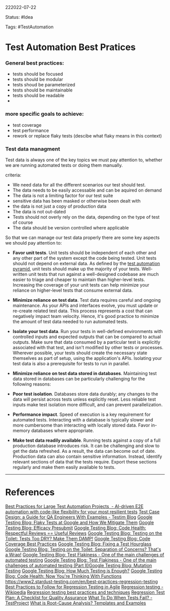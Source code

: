 222022-07-22

Status: #Idea

Tags: #TestAutomation 

# Test Automation Best Pratices

### General best practices:
- tests should be focused
- tests should be modular
- tests shoud be parameterized
- tests should be maintainable
- tests should be readable
- 



### more specific goals to achieve:
- test coverage
- test performance
- rework or replace flaky tests (descibe what flaky means in this context)


### Test data managment

Test data is always one of the key topics we must pay attention to, whether we are running automated tests or doing them manually. 

criteria:
- We need data for all the different scenarios our test should test.
- The data needs to be easily accessable and can be aquired on demand
- The data is not a limiting factor for our test suite
- sensitive data has been masked or otherwise been dealt with
- the data is not just a copy of production data
- The data is not out-dated
- Tests should not overly rely on the data, depending on the type of test of course
- The data should be version controlled where applicable

So that we can manage our test data properly there are some key aspects we should pay attention to:
- **Favor unit tests**. Unit tests should be independent of each other and any other part of the system except the code being tested. Unit tests should not depend on external data. As defined by the [test automation pyramid](https://martinfowler.com/articles/practical-test-pyramid.html#TheTestPyramid), unit tests should make up the majority of your tests. Well-written unit tests that run against a well-designed codebase are much easier to triage and cheaper to maintain than higher-level tests. Increasing the coverage of your unit tests can help minimize your reliance on higher-level tests that consume external data.

-  **Minimize reliance on test data**. Test data requires careful and ongoing maintenance. As your APIs and interfaces evolve, you must update or re-create related test data. This process represents a cost that can negatively impact team velocity. Hence, it's good practice to minimize the amount of test data needed to run automated tests.

- **Isolate your test data**. Run your tests in well-defined environments with controlled inputs and expected outputs that can be compared to actual outputs. Make sure that data consumed by a particular test is explicitly associated with that test, and isn't modified by other tests or processes. Wherever possible, your tests should create the necessary state themselves as part of setup, using the application's APIs. Isolating your test data is also a prerequisite for tests to run in parallel.

- **Minimize reliance on test data stored in databases**. Maintaining test data stored in databases can be particularly challenging for the following reasons:
    
- **Poor test isolation**. Databases store data durably; any changes to the data will persist across tests unless explicitly reset. Less reliable test inputs make test isolation more difficult, and can prevent parallelization.

- **Performance impact**. Speed of execution is a key requirement for automated tests. Interacting with a database is typically slower and more cumbersome than interacting with locally stored data. Favor in-memory databases where appropriate.

- **Make test data readily available**. Running tests against a copy of a full production database introduces risk. It can be challenging and slow to get the data refreshed. As a result, the data can become out of date. Production data can also contain sensitive information. Instead, identify relevant sections of data that the tests require. Export these sections regularly and make them easily available to tests.





___
# References
[Best Practices for Large Test Automation Projects  - AI-driven E2E automation with code-like flexibility for your most resilient tests](https://www.testim.io/blog/best-practices-for-large-test-automation-projects/)
[Test Case Design: a Guide for QA Engineers With Examples - Testim Blog](https://www.testim.io/blog/test-case-design-guide-for-qa-engineers/)
[Google Testing Blog: Flaky Tests at Google and How We Mitigate Them](https://testing.googleblog.com/2016/05/flaky-tests-at-google-and-how-we.html)
[Google Testing Blog: Efficacy Presubmit](https://testing.googleblog.com/2018/09/efficacy-presubmit.html)
[Google Testing Blog: Code Health: Respectful Reviews == Useful Reviews](https://testing.googleblog.com/2019/11/code-health-respectful-reviews-useful.html)
[Google Testing Blog: Testing on the Toilet: Tests Too DRY? Make Them DAMP!](https://testing.googleblog.com/2019/12/testing-on-toilet-tests-too-dry-make.html)
[Google Testing Blog: Code Coverage Best Practices](https://testing.googleblog.com/2020/08/code-coverage-best-practices.html)
[Google Testing Blog: Fixing a Test Hourglass](https://testing.googleblog.com/2020/11/fixing-test-hourglass.html)
[Google Testing Blog: Testing on the Toilet: Separation of Concerns? That's a Wrap!](https://testing.googleblog.com/2020/12/testing-on-toilet-separation-of.html)
[Google Testing Blog: Test Flakiness - One of the main challenges of automated testing](https://testing.googleblog.com/2020/12/test-flakiness-one-of-main-challenges.html)
[Google Testing Blog: Test Flakiness - One of the main challenges of automated testing (Part II)](https://testing.googleblog.com/2021/03/test-flakiness-one-of-main-challenges.html)[Google Testing Blog: Mutation Testing](https://testing.googleblog.com/2021/04/mutation-testing.html)
[Google Testing Blog: How Much Testing is Enough?](https://testing.googleblog.com/2021/06/how-much-testing-is-enough.html)
[Google Testing Blog: Code Health: Now You're Thinking With Functions](https://testing.googleblog.com/2022/02/code-health-now-youre-thinking-with.html)
https://www2.stardust-testing.com/en/best-practices-regression-testing
[Best Practices to Follow for Regression Testing in Agile](https://www.testingxperts.com/blog/regression-testing-best-practices)
[Regression testing - Wikipedia](https://en.wikipedia.org/wiki/Regression_testing#Techniques)
[Regression testing best practices and techniques](https://screenster.io/regression-testing/)
[Regression Test Plan: A Checklist for Quality Assurance](https://www.testim.io/blog/regression-test-plan-a-checklist-for-quality-assurance/)
[What To Do When Tests Fail? - TestProject](https://blog.testproject.io/2020/10/11/what-to-do-when-tests-fail/)
[What is Root-Cause Analysis? Templates and Examples](https://www.spiceworks.com/tech/devops/articles/what-is-root-cause-analysis/)
